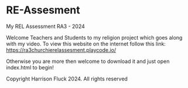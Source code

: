 # RE-Assesment
My REL Assessment RA3 - 2024

Welcome Teachers and Students to my religion project which goes along with my video. To view this website on the internet follow this link:
https://ra3churchierelassesment.playcode.io/

Otherwise you are more then welcome to download it and just open index.html to begin!

Copyright Harrison Fluck 2024. All rights reserved
